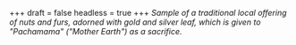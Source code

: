 
+++
draft = false
headless = true
+++
_Sample of a traditional local offering of nuts and furs, adorned with gold and silver leaf, which is given to "Pachamama" ("Mother Earth") as a sacrifice._

